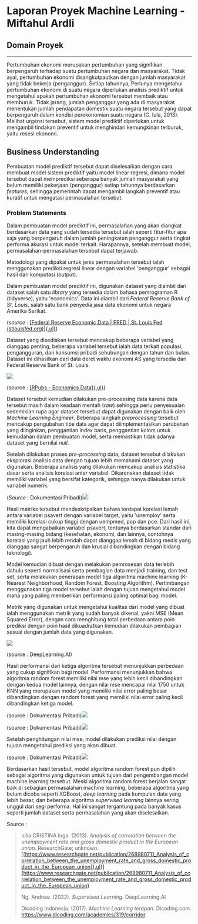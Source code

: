 <h1> Laporan Proyek Machine Learning - Miftahul Ardli </h1>

<h2> Domain Proyek </h2>
<hr>
<p> Pertumbuhan ekonomi merupakan pertumbuhan yang signifikan berpengaruh terhadap suatu pertumbuhan negara dan masyarakat. Tidak ayal, pertumbuhan ekonomi disangkutpautkan dengan jumlah masyarakat yang tidak bekerja (penganggur). Setiap tahunnya, Perlunya mengetahui pertumbuhan ekonomi di suatu negara diperlukan analisis prediktif untuk mengetahui apakah pertumbuhan ekonomi tersebut membaik atau memburuk. Tidak jarang, jumlah penganggur yang ada di masyarakat menentukan jumlah pendapatan domestik suatu negara tersebut yang dapat berpengaruh dalam kondisi perekonomian suatu negara (C. Iula, 2013). Melihat urgensi tersebut, sistem model prediktif diperlukan untuk mengambil tindakan preventif untuk menghindari kemungkinan terburuk, yaitu resesi ekonomi. </p>

<h2> Business Understanding </h2>
<p> Pembuatan model prediktif tersebut dapat diselesaikan dengan cara membuat model sistem prediktif yaitu model linear regresi, dimana model tersebut dapat memprediksi seberapa banyak jumlah masyarakat yang belum memiliki pekerjaan (penganggur) setiap tahunnya berdasarkan <i>features</i>, sehingga pemerintah dapat mengambil langkah preventif atau kuratif untuk mengatasi permasalahan tersebut. </p>

<h3> Problem Statements </h3>
<p>Dalam pembuatan model prediktif ini, permasalahan yang akan diangkat berdasarkan data yang sudah tersedia tersebut ialah seperti fitur-fitur apa saja yang berpengaruh dalam jumlah peningkatan penganggur serta tingkat performa akurasi untuk model terkait. Harapannya, setelah membuat model, permasalahan-permasalahan tersebut dapat terjawab.</p>

Metodologi yang dipakai untuk jenis permasalahan tersebut ialah menggunakan prediksi regresi linear dengan variabel 'penganggur' sebagai hasil dari komputasi (output).


Dalam pembuatan model prediktif ini, digunakan dataset yang diambil dari dataset salah satu *library* yang tersedia dalam bahasa pemrograman R
(tidyverse), yaitu 'economics'. Data ini diambil dari *Federal Reserve Bank of St. Louis*, salah satu bank penyedia jasa data ekonomi untuk negara Amerika Serikat.


(*source* : [[Federal Reserve Economic Data \| FRED \| St. Louis Fed (stlouisfed.org)]{.ul}](https://fred.stlouisfed.org/))

Dataset yang disediakan tersebut mencakup beberapa variabel yang dianggap penting, beberapa variabel tersebut ialah data terkait populasi, pengangguran, dan konsumsi pribadi sehubungan dengan tahun dan bulan. Dataset ini dihasilkan dari data deret waktu ekonomi AS yang tersedia dari Federal Reserve Bank of St. Louis.

![](media/image1.png)

(source : [[RPubs - Economics Data]{.ul}](https://www.rpubs.com/mperlow/552127))

Dataset tersebut kemudian dilakukan pre-processing data karena data tersebut masih dalam keadaan mentah (*raw*) sehingga perlu penyesuaian sedemikian rupa agar dataset tersebut dapat digunakan dengan baik oleh *Machine Learning Engineer*. Beberapa langkah *preprocessing* tersebut mencakup pengubahan tipe data agar dapat diimplementasikan perubahan yang diinginkan, penggantian index baris, penggantian kolom untuk kemudahan dalam pembuatan model, serta memastikan tidak adanya dataset yang bernilai *null*.

Setelah dilakukan proses *pre-processing* data, dataset tersebut dilakukan eksplorasi analisis data dengan tujuan lebih memahami dataset yang digunakan. Beberapa analisis yang dilakukan mencakup analisis statistika dasar serta analisis korelasi antar variabel. Dikarenakan dataset tidak memiliki variabel yang bersifat kategorik, sehingga hanya dilakukan untuk variabel numerik.

(*Source* : Dokumentasi Pribadi)![](media/image6.png)

Hasil matriks tersebut mendeskripsikan bahwa terdapat korelasi lemah antara variabel psavert dengan variabel target, yaitu 'unemploy' serta memiliki korelasi cukup tinggi dengan uempmed, pop dan pce. Dari hasil ini, kita dapat mengabaikan variabel psavert, tentunya berdasarkan standar dari masing-masing bidang (kesehatan, ekonomi, dan lainnya, contohnya korelasi yang jauh lebih rendah dapat dianggap lemah di bidang medis yang dianggap sangat berpengaruh dan krusial dibandingkan dengan bidang teknologi).

Model kemudian dibuat dengan melakukan pemrosesan data terlebih dahulu seperti normalisasi serta pembagian data menjadi training, dan test set, serta melakukan penerapan model tiga algoritma machine learning (K-Nearest Neighborhood, Random Forest, Boosting Algorithm). Pertimbangan menggunakan tiga model tersebut ialah dengan tujuan mengetahui model mana yang paling memberikan performansi paling optimal bagi model.

Metrik yang digunakan untuk mengetahui kualitas dari model yang dibuat ialah menggunakan metrik yang sudah banyak dikenal, yakni MSE (Mean Squared Error), dengan cara menghitung total perbedaan antara poin prediksi dengan poin hasil dikuadratkan kemudian dilakukan pembagian sesuai dengan jumlah data yang digunakan.

![](media/image7.png)

(source : DeepLearning.AI)

Hasil performansi dari ketiga algoritma tersebut menunjukkan perbedaan yang cukup signifikan bagi model. Performansi menunjukkan bahwa algoritma random forest memiliki nilai mse yang lebih kecil dibandingkan dengan kedua model lainnya, dengan nilai mse mencapai nilai 1750 untuk KNN yang merupakan model yang memiliki nilai error paling besar dibandingkan dengan random forest yang memiliki nilai error paling kecil dibandingkan ketiga model.

(source : Dokumentasi Pribadi)![](media/image3.png)

(source : Dokumentasi
Pribadi)![](media/image4.png)

Setelah penghitungan nilai mse, model dilakukan prediksi nilai dengan tujuan mengetahui prediksi yang akan dibuat.

(source : Dokumentasi
Pribadi)![](media/image5.png)

Berdasarkan hasil tersebut, model algoritma random forest pun dipilih sebagai algoritma yang digunakan untuk tujuan dari pengembangan model machine learning tersebut. Meski algoritma random forest berjalan sangat baik di sebagian permasalahan machine learning, beberapa algoritma yang belum dicoba seperti XGBoost, *deep learning* pada kumpulan data yang lebih besar, dan beberapa algoritma *supervised learning* lainnya sering unggul dari segi performa. Hal ini sangat tergantung pada banyak kasus seperti jumlah dataset serta permasalahan yang akan diselesaikan.

Source :

> Iulia CRISTINA Iuga. (2013). *Analysis of correlation between the
> unemployment rate and gross domestic product in the European union*.
> ResearchGate; unknown.
> [[https://www.researchgate.net/publication/268980711_Analysis_of_correlation_between_the_unemployment_rate_and_gross_domestic_product_in_the_European_union]{.ul}](https://www.researchgate.net/publication/268980711_Analysis_of_correlation_between_the_unemployment_rate_and_gross_domestic_product_in_the_European_union)
>
> Ng, Andrew. (2022). *Supervised Learning*. DeepLearning.AI
>
> Dicoding Indonesia. (2017). *Machine Learning terapan*. Dicoding.com.
> https://www.dicoding.com/academies/319/corridor
